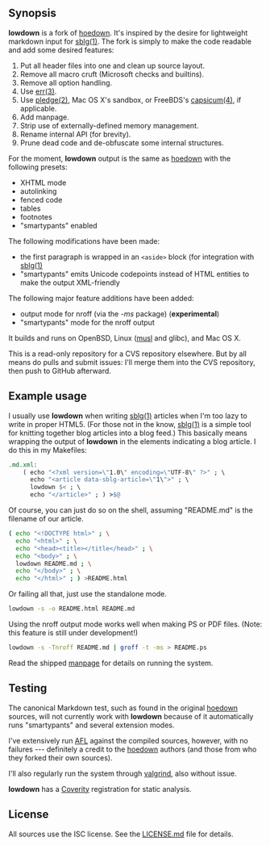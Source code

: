 ## Synopsis

**lowdown** is a fork of [hoedown](https://github.com/hoedown/hoedown).
It's inspired by the desire for lightweight markdown input for
[sblg(1)](https://kristaps.bsd.lv/sblg).  The fork is simply to make the
code readable and add some desired features:

1. Put all header files into one and clean up source layout.
2. Remove all macro cruft (Microsoft checks and builtins).
3. Remove all option handling.
4. Use [err(3)](http://man.openbsd.org/err.3).
5. Use [pledge(2)](http://man.openbsd.org/pledge.2), Mac OS X's sandbox,
   or FreeBDS's
   [capsicum(4)](https://www.freebsd.org/cgi/man.cgi?query=capsicum),
   if applicable.
6. Add manpage.
7. Strip use of externally-defined memory management.
8. Rename internal API (for brevity).
9. Prune dead code and de-obfuscate some internal structures.

For the moment, **lowdown** output is the same as
[hoedown](https://github.com/hoedown/hoedown) with the following presets:

- XHTML mode
- autolinking
- fenced code
- tables
- footnotes
- "smartypants" enabled

The following modifications have been made:

- the first paragraph is wrapped in an `<aside>` block (for integration
  with [sblg(1)](https://kristaps.bsd.lv/sblg)
- "smartypants" emits Unicode codepoints instead of HTML entities to
  make the output XML-friendly

The following major feature additions have been added:

- output mode for nroff (via the *-ms* package) (**experimental**)
- "smartypants" mode for the nroff output

It builds and runs on OpenBSD, Linux ([musl](https://www.musl-libc.org/)
and glibc), and Mac OS X.

This is a read-only repository for a CVS repository elsewhere.  But by
all means do pulls and submit issues: I'll merge them into the CVS
repository, then push to GitHub afterward.

## Example usage

I usually use **lowdown** when writing
[sblg(1)](https://kristaps.bsd.lv/sblg) articles when I'm too lazy to
write in proper HTML5.
(For those not in the know, [sblg(1)](https://kristaps.bsd.lv/sblg) is a
simple tool for knitting together blog articles into a blog feed.)
This basically means wrapping the output of **lowdown** in the elements
indicating a blog article.
I do this in my Makefiles:

```Makefile
.md.xml:
	( echo "<?xml version=\"1.0\" encoding=\"UTF-8\" ?>" ; \
	  echo "<article data-sblg-article=\"1\">" ; \
	  lowdown $< ; \
	  echo "</article>" ; ) >$@
```

Of course, you can just do so on the shell, assuming "README.md" is the
filename of our article.

```sh
( echo "<!DOCTYPE html>" ; \
  echo "<html>" ; \
  echo "<head><title></title</head>" ; \
  echo "<body>" ; \
  lowdown README.md ; \
  echo "</body>" ; \
  echo "</html>" ; ) >README.html
```

Or failing all that, just use the standalone mode.

```sh
lowdown -s -o README.html README.md
```

Using the nroff output mode works well when making PS or PDF files.
(Note: this feature is still under development!)

```sh
lowdown -s -Tnroff README.md | groff -t -ms > README.ps
```

Read the shipped
[manpage](https://github.com/kristapsdz/lowdown/blob/master/lowdown.1)
for details on running the system.

## Testing

The canonical Markdown test, such as found in the original
[hoedown](https://github.com/hoedown/hoedown) sources, will not
currently work with **lowdown** because of it automatically runs
"smartypants" and several extension modes.

I've extensively run [AFL](http://lcamtuf.coredump.cx/afl/) against the
compiled sources, however, with no failures --- definitely a credit to
the [hoedown](https://github.com/hoedown/hoedown) authors (and those
from who they forked their own sources).

I'll also regularly run the system through
[valgrind](http://valgrind.org/), also without issue.

**lowdown** has a [Coverity](https://scan.coverity.com/projects/lowdown)
registration for static analysis.

## License

All sources use the ISC license.
See the [LICENSE.md](LICENSE.md) file for details.

